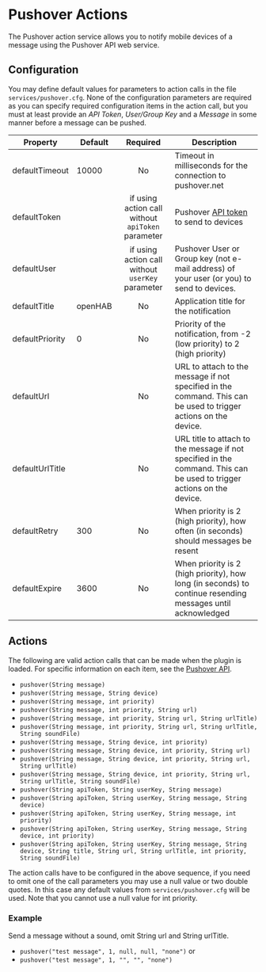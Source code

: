 # Pushover Actions

The Pushover action service allows you to notify mobile devices of a message using the Pushover API web service.

## Configuration

You may define default values for parameters to action calls in the file `services/pushover.cfg`.
None of the configuration parameters are required as you can specify required configuration items in the action call, but you must at least provide an *API Token*, *User/Group Key* and a *Message* in some manner before a message can be pushed.

| Property        | Default | Required                                          | Description                                                                                                            |
|-----------------|---------|:-------------------------------------------------:|------------------------------------------------------------------------------------------------------------------------|
| defaultTimeout  | 10000   | No                                                | Timeout in milliseconds for the connection to pushover.net                                                             |
| defaultToken    |         | if using action call without `apiToken` parameter | Pushover [API token](https://pushover.net/api) to send to devices                                                      |
| defaultUser     |         | if using action call without `userKey` parameter  | Pushover User or Group key (not e-mail address) of your user (or you) to send to devices.                              |
| defaultTitle    | openHAB | No                                                | Application title for the notification                                                                                 |
| defaultPriority | 0       | No                                                | Priority of the notification, from -2 (low priority) to 2 (high priority)                                              |
| defaultUrl      |         | No                                                | URL to attach to the message if not specified in the command. This can be used to trigger actions on the device.       |
| defaultUrlTitle |         | No                                                | URL title to attach to the message if not specified in the command. This can be used to trigger actions on the device. |
| defaultRetry    | 300     | No                                                | When priority is 2 (high priority), how often (in seconds) should messages be resent                                   |
| defaultExpire   | 3600    | No                                                | When priority is 2 (high priority), how long (in seconds) to continue resending messages until acknowledged            |

## Actions

The following are valid action calls that can be made when the plugin is loaded.
For specific information on each item, see the [Pushover API](https://pushover.net/api).

- `pushover(String message)`
- `pushover(String message, String device)`
- `pushover(String message, int priority)`
- `pushover(String message, int priority, String url)`
- `pushover(String message, int priority, String url, String urlTitle)`
- `pushover(String message, int priority, String url, String urlTitle, String soundFile)`
- `pushover(String message, String device, int priority)`
- `pushover(String message, String device, int priority, String url)`
- `pushover(String message, String device, int priority, String url, String urlTitle)`
- `pushover(String message, String device, int priority, String url, String urlTitle, String soundFile)`
- `pushover(String apiToken, String userKey, String message)`
- `pushover(String apiToken, String userKey, String message, String device)`
- `pushover(String apiToken, String userKey, String message, int priority)`
- `pushover(String apiToken, String userKey, String message, String device, int priority)`
- `pushover(String apiToken, String userKey, String message, String device, String title, String url, String urlTitle, int priority, String soundFile)`

The action calls have to be configured in the above sequence, if you need to omit one of the call parameters you may use a null value or two double quotes.
In this case any default values from `services/pushover.cfg` will be used.
Note that you cannot use a null value for int priority.

### Example

Send a message without a sound, omit String url and String urlTitle.

- `pushover("test message", 1, null, null, "none")` or
- `pushover("test message", 1, "", "", "none")`
